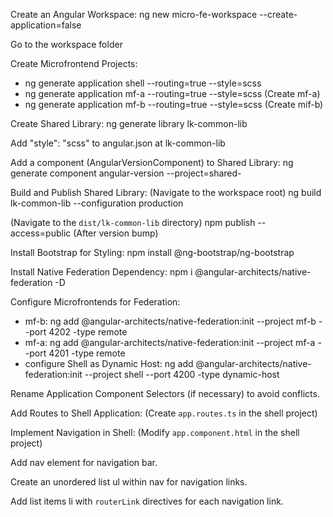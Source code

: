 Create an Angular Workspace: ng new micro-fe-workspace --create-application=false

Go to the workspace folder

Create Microfrontend Projects:
- ng generate application shell --routing=true --style=scss
- ng generate application mf-a --routing=true --style=scss (Create mf-a)
- ng generate application mf-b --routing=true --style=scss (Create mif-b)

Create Shared Library: ng generate library lk-common-lib

Add "style": "scss" to angular.json at lk-common-lib

Add a component (AngularVersionComponent) to Shared Library: ng generate component angular-version --project=shared-

Build and Publish Shared Library: (Navigate to the workspace root) ng build lk-common-lib --configuration production

(Navigate to the `dist/lk-common-lib` directory) npm publish --access=public (After version bump)

Install Bootstrap for Styling: npm install @ng-bootstrap/ng-bootstrap

Install Native Federation Dependency: npm i @angular-architects/native-federation -D

Configure Microfrontends for Federation:
- mf-b: ng add @angular-architects/native-federation:init --project mf-b --port 4202 -type remote
- mf-a: ng add @angular-architects/native-federation:init --project mf-a --port 4201 -type remote
- configure Shell as Dynamic Host: ng add @angular-architects/native-federation:init --project shell --port 4200 -type dynamic-host
  
Rename Application Component Selectors (if necessary) to avoid conflicts.

Add Routes to Shell Application: (Create `app.routes.ts` in the shell project)

Implement Navigation in Shell: (Modify `app.component.html` in the shell project)

Add nav element for navigation bar.

Create an unordered list ul within nav for navigation links.

Add list items li with `routerLink` directives for each navigation link.

